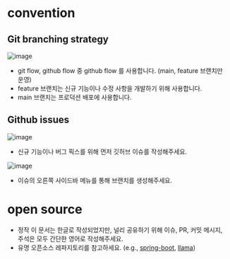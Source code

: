 # convention

## Git branching strategy
![image](https://github.com/user-attachments/assets/444f62e3-8949-49e1-870b-f898d63dddee)

- git flow, github flow 중 github flow 를 사용합니다. (main, feature 브랜치만 운영)
- feature 브랜치는 신규 기능이나 수정 사항을 개발하기 위해 사용합니다.
- main 브랜치는 프로덕션 배포에 사용합니다.

## Github issues
![image](https://github.com/user-attachments/assets/9ff29e18-0a16-46a7-b319-c833e188a069)
- 신규 기능이나 버그 픽스를 위해 먼저 깃허브 이슈를 작성해주세요.
 
![image](https://github.com/user-attachments/assets/5281dc79-33e1-40cf-905e-f96ff464f2da) 
- 이슈의 오른쪽 사이드바 메뉴를 통해 브랜치를 생성해주세요.

# open source
- 정작 이 문서는 한글로 작성되었지만, 널리 공유하기 위해 이슈, PR, 커밋 메시지, 주석은 모두 간단한 영어로 작성해주세요.
- 유명 오픈소스 레파지토리를 참고하세요. (e.g., [spring-boot](https://github.com/spring-projects/spring-boot), [llama](https://github.com/meta-llama/llama))

